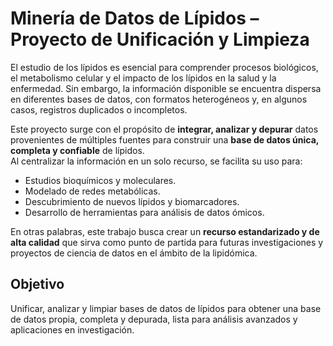 # Minería de Datos de Lípidos – Proyecto de Unificación y Limpieza
El estudio de los lípidos es esencial para comprender procesos biológicos, el metabolismo celular y el impacto de los lípidos en la salud y la enfermedad. Sin embargo, la información disponible se encuentra dispersa en diferentes bases de datos, con formatos heterogéneos y, en algunos casos, registros duplicados o incompletos.  

Este proyecto surge con el propósito de **integrar, analizar y depurar** datos provenientes de múltiples fuentes para construir una **base de datos única, completa y confiable** de lípidos.  
Al centralizar la información en un solo recurso, se facilita su uso para:

- Estudios bioquímicos y moleculares.
- Modelado de redes metabólicas.
- Descubrimiento de nuevos lípidos y biomarcadores.
- Desarrollo de herramientas para análisis de datos ómicos.

En otras palabras, este trabajo busca crear un **recurso estandarizado y de alta calidad** que sirva como punto de partida para futuras investigaciones y proyectos de ciencia de datos en el ámbito de la lipidómica.

## Objetivo
Unificar, analizar y limpiar bases de datos de lípidos para obtener una base de datos propia, completa y depurada, lista para análisis avanzados y aplicaciones en investigación.


